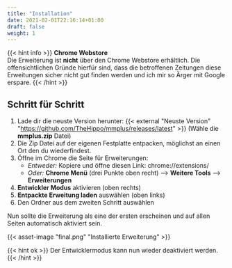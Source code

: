 ```yaml
---
title: "Installation"
date: 2021-02-01T22:16:14+01:00
draft: false
weight: 1
---
```


{{< hint info >}}
**Chrome Webstore**\
Die Erweiterung ist **nicht** über den Chrome Webstore erhältlich. Die offensichtlichen Gründe hierfür sind, dass die betroffenen Zeitungen diese
Erweitungen sicher nicht gut finden werden und ich mir so Ärger mit Google erspare.
{{< /hint >}}

## Schritt für Schritt

1. Lade dir die neuste Version herunter: {{< external "Neuste Version" "https://github.com/TheHippo/mmplus/releases/latest" >}} (Wähle die **mmplus.zip** Datei)
2. Die Zip Datei auf der eigenen Festplatte entpacken, möglichst an einen Ort den du wiederfindest.
3. Öffne im Chrome die Seite für Erweiterungen:
	- *Entweder:* Kopiere und öffne diesen Link: chrome://extensions/
	- *Oder:* **Chrome Menü** (drei Punkte oben recht) --> **Weitere Tools** --> **Erweiterungen**
4. **Entwickler Modus** aktivieren (oben rechts)
5. **Entpackte Erweitung laden** auswählen (oben links)
6. Den Ordner aus dem zweiten Schritt auswählen

Nun sollte die Erweiterung als eine der ersten erscheinen und auf allen Seiten automatisch aktiviert sein.

{{< asset-image "final.png" "Installierte Erweiterung" >}}

{{< hint ok >}}
Der Entwicklermodus kann nun wieder deaktiviert werden.
{{< /hint >}}
